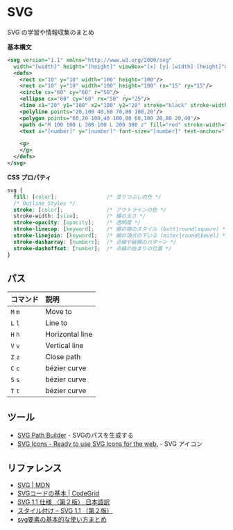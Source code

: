 # SVG

SVG の学習や情報収集のまとめ

__基本構文__

```xml
<svg version="1.1" xmlns="http://www.w3.org/2000/svg" 
  width="[width]" height="[height]" viewBox="[x] [y] [width] [height]">
  <defs>
    <rect x="10" y="10" width="100" height="100"/>
    <rect x="10" y="10" width="100" height="100" rx="15" ry="15"/>
    <circle cx="60" cy="60" r="50"/>
    <ellipse cx="60" cy="60" rx="50" ry="25"/>
    <line x1="20" y1="100" x2="100" y2="20" stroke="black" stroke-width="2"/>
    <polyline points="20,100 40,60 70,80 100,20"/>
    <polygon points="60,20 100,40 100,80 60,100 20,80 20,40"/>
    <path d="M 100 100 L 300 100 L 200 300 z" fill="red" stroke-width="3"/>
    <text x="[number]" y="[number]" font-size="[number]" text-anchor="[keyword]" fill="[color]">Text</text>

    <g>
    </g>
  </defs>
</svg>
```

__CSS プロパティ__

```css
svg {
  fill: [color];                /* 塗りつぶしの色 */
  /* Outline Styles */
  stroke: [color];              /* アウトラインの色 */
  stroke-width: [size];         /* 線の太さ */
  stroke-opacity: [opacity];    /* 透明度 */
  stroke-linecap: [keyword];    /* 線の端のスタイル (butt|round|square) */
  stroke-linejoin: [keyword];   /* 線の頂点の下いる (miter|round|bevel) */
  stroke-dasharray: [numbers];  /* 点線や破線のパターン */
  stroke-dashoffset: [number];  /* 点線の始まりの位置 */
}
```

## パス

|コマンド|説明|
|:--|:--|
|`M` `m`| Move to |
|`L` `l`| Line to |
|`H` `h`| Horizontal line |
|`V` `v`| Vertical line |
|`Z` `z`| Close path |
|`C` `c`| bézier curve |
|`S` `s`| bézier curve |
|`T` `t`| bézier curve |



## ツール

- [SVG Path Builder](http://anthonydugois.com/svg-path-builder/) - SVGのパスを生成する
- [SVG Icons - Ready to use SVG Icons for the web.](http://svgicons.sparkk.fr/) - SVG アイコン


## リファレンス

- [SVG | MDN](https://developer.mozilla.org/ja/docs/Web/SVG)
- [SVGコードの基本 | CodeGrid](https://app.codegrid.net/entry/svg-basic)
- [SVG 1.1 仕様 （第２版） 日本語訳](http://www.hcn.zaq.ne.jp/___/SVG11-2nd/index.html)
- [スタイル付け – SVG 1.1 （第２版）](http://www.hcn.zaq.ne.jp/___/SVG11-2nd/styling.html)
- [svg要素の基本的な使い方まとめ](http://www.h2.dion.ne.jp/~defghi/svgMemo/svgMemo.htm)
